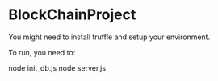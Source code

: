 # BlockChainProject

You might need to install truffle and setup your environment.

To run, you need to:

node init_db.js
node server.js